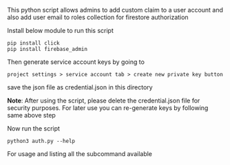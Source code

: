 This python script allows admins to add custom claim to a user account and also add user email to
roles collection for firestore authorization

Install below module to run this script
```
pip install click
pip install firebase_admin
```

Then generate service account keys by going to
```
project settings > service account tab > create new private key button
```
save the json file as credential.json in this directory

**Note**: After using the script, please delete the credential.json file for security purposes.
For later use you can re-generate keys by following same above step

Now run the script
```
python3 auth.py --help
```
For usage and listing all the subcommand available
